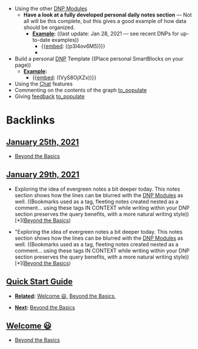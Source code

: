 - Using the other [DNP Modules](<DNP Modules.md>)
    - **Have a look at a fully developed personal daily notes section** — Not all will be this complete, but this gives a good example of how data should be organized. 
        - **[Example](<Example.md>):** ((last update: Jan 28, 2021 — see recent DNPs for up-to-date examples))
            - {{[embed](<embed.md>): ((p3I4ov6M5))}}
            - 
- Build a personal [DNP](<DNP.md>) Template ((Place personal SmartBlocks on your page))
    - **[Example](<Example.md>):** 
        - {{[embed](<embed.md>): ((VyS8OjXZx))}}
- Using the [Chat](<Chat.md>) features
- Commenting on the contents of the graph [to_populate](<to_populate.md>)
- Giving [feedback](<feedback.md>) [to_populate](<to_populate.md>)

# Backlinks
## [January 25th, 2021](<January 25th, 2021.md>)
- [Beyond the Basics](<Beyond the Basics.md>)

## [January 29th, 2021](<January 29th, 2021.md>)
- Exploring the idea of evergreen notes a bit deeper today. This notes section shows how the lines can be blurred with the [DNP Modules](<DNP Modules.md>) as well. ((Bookmarks used as a tag, fleeting notes created nested as a comment... using these tags IN CONTEXT while writing within your DNP section preserves the query benefits, with a more natural writing style)) [*]([Beyond the Basics](<Beyond the Basics.md>))

- "Exploring the idea of evergreen notes a bit deeper today. This notes section shows how the lines can be blurred with the [DNP Modules](<DNP Modules.md>) as well. ((Bookmarks used as a tag, fleeting notes created nested as a comment... using these tags IN CONTEXT while writing within your DNP section preserves the query benefits, with a more natural writing style)) [*]([Beyond the Basics](<Beyond the Basics.md>))

## [Quick Start Guide](<Quick Start Guide.md>)
- **[Related](<Related.md>):** [Welcome 😃](<Welcome 😃.md>), [Beyond the Basics](<Beyond the Basics.md>),

- **[Next](<Next.md>):** [Beyond the Basics](<Beyond the Basics.md>)

## [Welcome 😃](<Welcome 😃.md>)
- [Beyond the Basics](<Beyond the Basics.md>)

